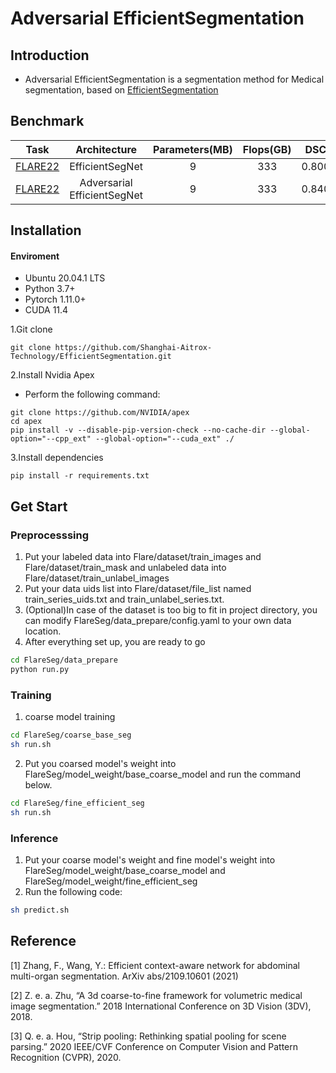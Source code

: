 # Adversarial EfficientSegmentation
## Introduction
- Adversarial EfficientSegmentation is a segmentation method for Medical segmentation, based on [EfficientSegmentation](https://github.com/Shanghai-Aitrox-Technology/EfficientSegmentation) 

<!-- - For more information about Adersarial EfficientSegmentation, please read the following paper:
[Efficient Context-Aware Network for Abdominal Multi-organ Segmentation](https://arxiv.org/abs/2109.10601). Please also cite this paper if you are using the method for your research!
-->
## Benchmark
| Task | Architecture | Parameters(MB) | Flops(GB) | DSC | NSC |
|:---:|:---:|:---:|:---:|:---:|:---:|
|[FLARE22](https://flare22.grand-challenge.org)| EfficientSegNet | 9 | 333 | 0.800 | 0.837 |
|[FLARE22](https://flare22.grand-challenge.org)| Adversarial EfficientSegNet | 9 | 333 | 0.840 | 0.872 |

## Installation

#### Enviroment
- Ubuntu 20.04.1 LTS
- Python 3.7+
- Pytorch 1.11.0+
- CUDA 11.4

1.Git clone
```
git clone https://github.com/Shanghai-Aitrox-Technology/EfficientSegmentation.git
```

2.Install Nvidia Apex
- Perform the following command:
```
git clone https://github.com/NVIDIA/apex
cd apex
pip install -v --disable-pip-version-check --no-cache-dir --global-option="--cpp_ext" --global-option="--cuda_ext" ./
```

3.Install dependencies
```
pip install -r requirements.txt
```

## Get Start
### Preprocesssing
1.  Put your labeled data into Flare/dataset/train_images and Flare/dataset/train_mask and unlabeled data into Flare/dataset/train_unlabel_images
2. Put your data uids list into Flare/dataset/file_list named train_series_uids.txt and train_unlabel_series.txt.
3. (Optional)In case of the dataset is too big to fit in project directory, you can modify FlareSeg/data_prepare/config.yaml to your own data location.
4. After everything set up, you are ready to go
```bash
cd FlareSeg/data_prepare
python run.py
```

### Training
1. coarse model training
```bash
cd FlareSeg/coarse_base_seg
sh run.sh
```
2.  Put you coarsed model's weight into FlareSeg/model_weight/base_coarse_model and run the command below.
```bash
cd FlareSeg/fine_efficient_seg
sh run.sh
```

### Inference
1. Put your coarse model's weight and fine model's weight into FlareSeg/model_weight/base_coarse_model and FlareSeg/model_weight/fine_efficient_seg
2. Run the following code:
```bash
sh predict.sh
```

## Reference
[1] Zhang, F., Wang, Y.: Efficient context-aware network for abdominal multi-organ segmentation. ArXiv abs/2109.10601 (2021)

[2] Z. e. a. Zhu, “A 3d coarse-to-fine framework for volumetric medical image segmentation.” 2018 International Conference on 3D Vision (3DV), 2018.

[3] Q. e. a. Hou, “Strip pooling: Rethinking spatial pooling for scene parsing.” 2020 IEEE/CVF Conference on Computer Vision and Pattern Recognition (CVPR), 2020.
